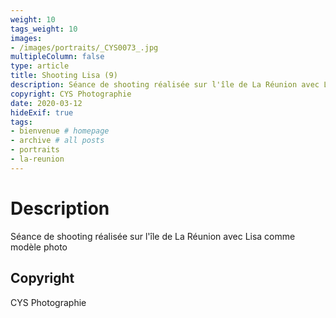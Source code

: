 ```yaml
---
weight: 10
tags_weight: 10
images:
- /images/portraits/_CYS0073_.jpg
multipleColumn: false
type: article
title: Shooting Lisa (9)
description: Séance de shooting réalisée sur l'île de La Réunion avec Lisa comme modèle photo
copyright: CYS Photographie
date: 2020-03-12
hideExif: true
tags:
- bienvenue # homepage
- archive # all posts
- portraits
- la-reunion
---
```


# Description

Séance de shooting réalisée sur l'île de La Réunion avec Lisa comme modèle photo

## Copyright

CYS Photographie
